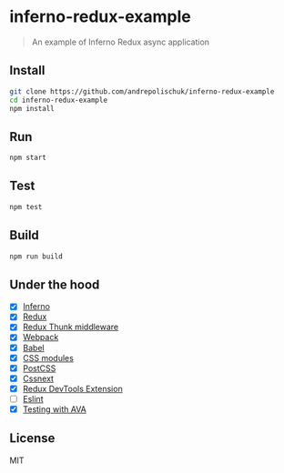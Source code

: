 # inferno-redux-example

> An example of Inferno Redux async application

## Install

```sh
git clone https://github.com/andrepolischuk/inferno-redux-example
cd inferno-redux-example
npm install
```

## Run

```sh
npm start
```

## Test

```sh
npm test
```

## Build

```sh
npm run build
```

## Under the hood

* [x] [Inferno](https://github.com/trueadm/inferno)
* [x] [Redux](https://github.com/reactjs/redux)
* [x] [Redux Thunk middleware](https://github.com/gaearon/redux-thunk)
* [x] [Webpack](https://github.com/webpack/webpack)
* [x] [Babel](https://github.com/babel/babel)
* [x] [CSS modules](https://github.com/css-modules/css-modules)
* [x] [PostCSS](https://github.com/postcss/postcss)
* [x] [Cssnext](https://github.com/MoOx/postcss-cssnext)
* [x] [Redux DevTools Extension](https://github.com/zalmoxisus/redux-devtools-extension)
* [ ] [Eslint](https://github.com/eslint/eslint)
* [x] [Testing with AVA](https://github.com/sindresorhus/ava)

## License

MIT
